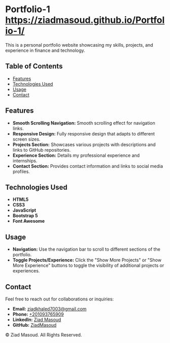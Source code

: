 # Portfolio-1 https://ziadmasoud.github.io/Portfolio-1/

This is a personal portfolio website showcasing my skills, projects, and experience in finance and technology.

## Table of Contents

- [Features](#features)
- [Technologies Used](#technologies-used)
- [Usage](#usage)
- [Contact](#contact)

## Features

- **Smooth Scrolling Navigation:** Smooth scrolling effect for navigation links.
- **Responsive Design:** Fully responsive design that adapts to different screen sizes.
- **Projects Section:** Showcases various projects with descriptions and links to GitHub repositories.
- **Experience Section:** Details my professional experience and internships.
- **Contact Section:** Provides contact information and links to social media profiles.

## Technologies Used

- **HTML5**
- **CSS3**
- **JavaScript**
- **Bootstrap 5**
- **Font Awesome**

## Usage

- **Navigation:** Use the navigation bar to scroll to different sections of the portfolio.
- **Toggle Projects/Experience:** Click the "Show More Projects" or "Show More Experience" buttons to toggle the visibility of additional projects or experiences.

## Contact

Feel free to reach out for collaborations or inquiries:

- **Email:** [ziadkhaled7003@gmail.com](mailto:ziadkhaled7003@gmail.com)
- **Phone:** [+201093765909](tel:+201093765909)
- **LinkedIn:** [Ziad Masoud](https://www.linkedin.com/in/ziad-masoud-aa1009267/)
- **GitHub:** [ZiadMasoud](https://github.com/ZiadMasoud)

&copy; <span id="currentYear"></span> Ziad Masoud. All Rights Reserved.
